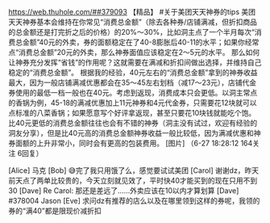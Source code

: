 https://web.thuhole.com/##379093 【精品】
#关于美团天天神券的tips
美团天天神券基本会维持在你常见“消费总金额”（除去各种券/店铺满减，但折扣商品的总金额还是打完折之后的价格）的20%～30%，比如洞主点了一个半月每次“消费总金额”40元的外卖，券的面额稳定在了40-8膨胀后40-11的水平；如果你经常点“消费总金额”20元的外卖，那么神券面值应该稳定在2～5元的水平。
那么如何让神券充分发挥“省钱”的作用呢？这就需要在满减和折扣间做出选择，并维持自己稳定的“消费总金额”。
根据我的经验，40元左右的“消费总金额”拿到的神券收益最大，因为一般店铺满减优惠都会在35～45左右划档（减17～23元），店铺代金券使用的最低一档一般也在40元。考虑到返现，消费成本只会更低。以洞主常点的香锅为例，45-18的满减优惠加上11元神券和4元代金券，只需要花12块就可以点标准的八菜香锅；如果愿意写个好评拿返现，甚至只要花10块钱就能吃个饱。
比40元更低的消费总金额往往也会有不错的神券（洞主没有试过，欢迎有经验的洞友分享），但是比40元高的消费总金额神券收益一般比较低，因为满减优惠和神券面额的上升非常小，同时会有更高的包装费用。 [图片]
（6-27 18:28:12 164关注 6回复）

[Alice] 马克
[Bob] 😅完了我只用饿了么，感觉要试试美团
[Carol] 谢谢dz，昨天前天点了两单比较贵的，今天立刻就见效了，平时快40才能买到的现在只用不到30
[Dave] Re Carol: 那还是差远了……外卖应该在10以内才算划算
[Dave] #378004 Jason
[Eve] 求问dz有推荐的店么以及在哪里领到这样的券呢，我领的券的“满40”都是限现价减折扣